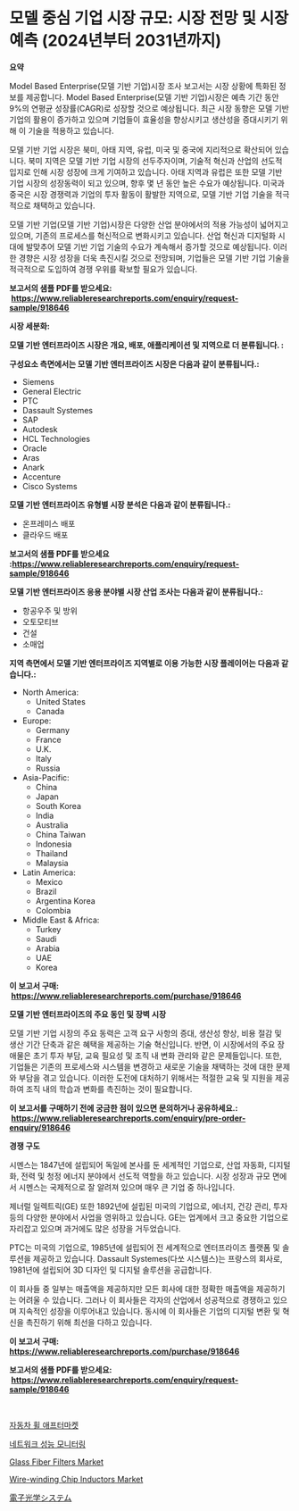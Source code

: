 <p><h1>모델 중심 기업 시장 규모: 시장 전망 및 시장 예측 (2024년부터 2031년까지)</h1></p><p><strong>요약</strong></p>
<p><p>Model Based Enterprise(모델 기반 기업)시장 조사 보고서는 시장 상황에 특화된 정보를 제공합니다. Model Based Enterprise(모델 기반 기업)시장은 예측 기간 동안 9%의 연평균 성장률(CAGR)로 성장할 것으로 예상됩니다. 최근 시장 동향은 모델 기반 기업의 활용이 증가하고 있으며 기업들이 효율성을 향상시키고 생산성을 증대시키기 위해 이 기술을 적용하고 있습니다.</p><p>모델 기반 기업 시장은 북미, 아태 지역, 유럽, 미국 및 중국에 지리적으로 확산되어 있습니다. 북미 지역은 모델 기반 기업 시장의 선두주자이며, 기술적 혁신과 산업의 선도적 입지로 인해 시장 성장에 크게 기여하고 있습니다. 아태 지역과 유럽은 또한 모델 기반 기업 시장의 성장동력이 되고 있으며, 향후 몇 년 동안 높은 수요가 예상됩니다. 미국과 중국은 시장 경쟁력과 기업의 투자 활동이 활발한 지역으로, 모델 기반 기업 기술을 적극적으로 채택하고 있습니다.</p><p>모델 기반 기업(모델 기반 기업)시장은 다양한 산업 분야에서의 적용 가능성이 넓어지고 있으며, 기존의 프로세스를 혁신적으로 변화시키고 있습니다. 산업 혁신과 디지털화 시대에 발맞추어 모델 기반 기업 기술의 수요가 계속해서 증가할 것으로 예상됩니다. 이러한 경향은 시장 성장을 더욱 촉진시킬 것으로 전망되며, 기업들은 모델 기반 기업 기술을 적극적으로 도입하여 경쟁 우위를 확보할 필요가 있습니다.</p></p>
<p><strong>보고서의 샘플 PDF를 받으세요: &nbsp;<a href="https://www.reliableresearchreports.com/enquiry/request-sample/918646">https://www.reliableresearchreports.com/enquiry/request-sample/918646</a></strong></p>
<p><strong>시장 세분화:</strong></p>
<p><strong> 모델 기반 엔터프라이즈 시장은 개요, 배포, 애플리케이션 및 지역으로 더 분류됩니다. :</strong></p>
<p><strong>구성요소 측면에서는 모델 기반 엔터프라이즈 시장은 다음과 같이 분류됩니다.:</strong></p>
<p><ul><li>Siemens</li><li>General Electric</li><li>PTC</li><li>Dassault Systemes</li><li>SAP</li><li>Autodesk</li><li>HCL Technologies</li><li>Oracle</li><li>Aras</li><li>Anark</li><li>Accenture</li><li>Cisco Systems</li></ul></p>
<p><strong> 모델 기반 엔터프라이즈 유형별 시장 분석은 다음과 같이 분류됩니다.:</strong></p>
<p><ul><li>온프레미스 배포</li><li>클라우드 배포</li></ul></p>
<p><strong>보고서의 샘플 PDF를 받으세요 :<a href="https://www.reliableresearchreports.com/enquiry/request-sample/918646">https://www.reliableresearchreports.com/enquiry/request-sample/918646</a></strong></p>
<p><strong> 모델 기반 엔터프라이즈 응용 분야별 시장 산업 조사는 다음과 같이 분류됩니다.:</strong></p>
<p><ul><li>항공우주 및 방위</li><li>오토모티브</li><li>건설</li><li>소매업</li></ul></p>
<p><strong>지역 측면에서 모델 기반 엔터프라이즈 지역별로 이용 가능한 시장 플레이어는 다음과 같습니다.:</strong></p>
<p><ul>
    <li>
        North America:
        <ul>
            <li>United States</li>
            <li>Canada</li>
        </ul>
    </li>
    <li>
        Europe:
        <ul>
            <li>Germany</li>
            <li>France</li>
            <li>U.K.</li>
            <li>Italy</li>
            <li>Russia</li>
        </ul>
    </li>
    <li>
        Asia-Pacific:
        <ul>
            <li>China</li>
            <li>Japan</li>
            <li>South Korea</li>
            <li>India</li>
            <li>Australia</li>
            <li>China Taiwan</li>
            <li>Indonesia</li>
            <li>Thailand</li>
            <li>Malaysia</li>
        </ul>
    </li>
    <li>
        Latin America:
        <ul>
            <li>Mexico</li>
            <li>Brazil</li>
            <li>Argentina Korea</li>
            <li>Colombia</li>
        </ul>
    </li>
    <li>
        Middle East & Africa:
        <ul>
            <li>Turkey</li>
            <li>Saudi</li>
            <li>Arabia</li>
            <li>UAE</li>
            <li>Korea</li>
        </ul>
    </li>
    </ul></p>
<p><strong>이 보고서 구매: &nbsp;<a href="https://www.reliableresearchreports.com/purchase/918646">https://www.reliableresearchreports.com/purchase/918646</a></strong></p>
<p><strong>모델 기반 엔터프라이즈의 주요 동인 및 장벽 시장</strong></p>
<p><p>모델 기반 기업 시장의 주요 동력은 고객 요구 사항의 증대, 생산성 향상, 비용 절감 및 생산 기간 단축과 같은 혜택을 제공하는 기술 혁신입니다. 반면, 이 시장에서의 주요 장애물은 초기 투자 부담, 교육 필요성 및 조직 내 변화 관리와 같은 문제들입니다. 또한, 기업들은 기존의 프로세스와 시스템을 변경하고 새로운 기술을 채택하는 것에 대한 문제와 부담을 겪고 있습니다. 이러한 도전에 대처하기 위해서는 적절한 교육 및 지원을 제공하여 조직 내의 학습과 변화를 촉진하는 것이 필요합니다.</p></p>
<p><strong>이 보고서를 구매하기 전에 궁금한 점이 있으면 문의하거나 공유하세요.: &nbsp;<a href="https://www.reliableresearchreports.com/enquiry/pre-order-enquiry/918646">https://www.reliableresearchreports.com/enquiry/pre-order-enquiry/918646</a></strong></p>
<p><strong>경쟁 구도</strong></p>
<p><p>시멘스는 1847년에 설립되어 독일에 본사를 둔 세계적인 기업으로, 산업 자동화, 디지털화, 전력 및 청정 에너지 분야에서 선도적 역할을 하고 있습니다. 시장 성장과 규모 면에서 시멘스는 국제적으로 잘 알려져 있으며 매우 큰 기업 중 하나입니다.</p><p>제너럴 일렉트릭(GE) 또한 1892년에 설립된 미국의 기업으로, 에너지, 건강 관리, 투자 등의 다양한 분야에서 사업을 영위하고 있습니다. GE는 업계에서 크고 중요한 기업으로 자리잡고 있으며 과거에도 많은 성장을 거두었습니다.</p><p>PTC는 미국의 기업으로, 1985년에 설립되어 전 세계적으로 엔터프라이즈 플랫폼 및 솔루션을 제공하고 있습니다. Dassault Systemes(다쏘 시스템스)는 프랑스의 회사로, 1981년에 설립되어 3D 디자인 및 디지털 솔루션을 공급합니다.</p><p>이 회사들 중 일부는 매출액을 제공하지만 모든 회사에 대한 정확한 매출액을 제공하기는 어려울 수 있습니다. 그러나 이 회사들은 각자의 산업에서 성공적으로 경쟁하고 있으며 지속적인 성장을 이루어내고 있습니다. 동시에 이 회사들은 기업의 디지털 변환 및 혁신을 촉진하기 위해 최선을 다하고 있습니다.</p></p>
<p><strong>이 보고서 구매: &nbsp; <a href="https://www.reliableresearchreports.com/purchase/918646">https://www.reliableresearchreports.com/purchase/918646</a></strong></p>
<p><strong>보고서의 샘플 PDF를 받으세요: &nbsp;<a href="https://www.reliableresearchreports.com/enquiry/request-sample/918646">https://www.reliableresearchreports.com/enquiry/request-sample/918646</a></strong><strong></strong></p>
<p>&nbsp;</p>
<p><p><a href="https://github.com/mpodehpw07370073/Market-Research-Report-List-1/blob/main/7027202183861.md">자동차 휠 애프터마켓</a></p><p><a href="https://medium.com/@evelin_theprince/2024%EB%85%84%EB%B6%80%ED%84%B0-2031%EB%85%84%EA%B9%8C%EC%A7%80%EC%9D%98-%EB%84%A4%ED%8A%B8%EC%9B%8C%ED%81%AC-%EC%84%B1%EB%8A%A5-%EB%AA%A8%EB%8B%88%ED%84%B0%EB%A7%81-%EC%8B%9C%EC%9E%A5-%EC%A0%90%EC%9C%A0%EC%9C%A8-%EB%B3%80%ED%99%94%EC%99%80-%EC%8B%9C%EC%9E%A5-%EC%84%B1%EC%9E%A5-%ED%8A%B8%EB%A0%8C%EB%93%9C-57be5147b650">네트워크 성능 모니터링</a></p><p><a href="https://view.publitas.com/reportprime-1/glass-fiber-filters-market-size-reflecting-a-forecast-till-2031-market-by-type-by-application-and-by-geography/">Glass Fiber Filters Market</a></p><p><a href="https://issuu.com/reportprime-2/docs/wire-winding-chip-inductors-market-size-2030.pptx">Wire-winding Chip Inductors Market</a></p><p><a href="https://medium.com/@novabrown3/%E9%9B%BB%E5%AD%90%E5%85%89%E5%AD%A6%E3%82%B7%E3%82%B9%E3%83%86%E3%83%A0%E3%81%AE%E5%B8%82%E5%A0%B4%E8%AA%BF%E6%9F%BB%E3%83%AC%E3%83%9D%E3%83%BC%E3%83%88-%E3%81%9D%E3%81%AE%E6%AD%B4%E5%8F%B2%E3%81%A82024%E5%B9%B4%E3%81%8B%E3%82%892031%E5%B9%B4%E3%81%BE%E3%81%A7%E3%81%AE%E4%BA%88%E6%B8%AC-8790e673bcbe">電子光学システム</a></p></p>
